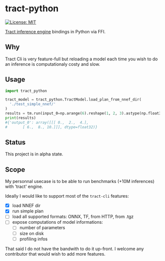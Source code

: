 # tract-python

 [![License: MIT](https://img.shields.io/badge/License-MIT-yellow.svg)](https://opensource.org/licenses/MIT)

[Tract inference engine](https://github.com/sonos/tract) bindings in Python via FFI.

## Why

Tract Cli is very feature-full but reloading a model each time you wish
to do an inference is computationaly costy and slow.

## Usage

```python
import tract_python

tract_model = tract_python.TractModel.load_plan_from_nnef_dir(
  './test_simple_nnef/'
)
results = tm.run(input_0=np.arange(6).reshape(1, 2, 3).astype(np.float32))
print(results)
#{'output_0': array([[[ 0.,  2.,  4.],
#       [ 6.,  8., 10.]]], dtype=float32)}

```

## Status

This project is in alpha state.

## Scope

My personnal usecase is to be able to run benchmarks (+10M inferences) with 'tract' engine.

Ideally I would like to support most of the `tract-cli` features:
- [X] load NNEF dir
- [X] run simple plan
- [ ] load all supported formats: ONNX, TF, from HTTP, from .tgz
- [ ] expose computations of model informations:
    - [ ] number of parameters
    - [ ] size on disk
    - [ ] profiling infos

That said I do not have the bandwith to do it up-front.
I welcome any contributor that would wish to add more features.
